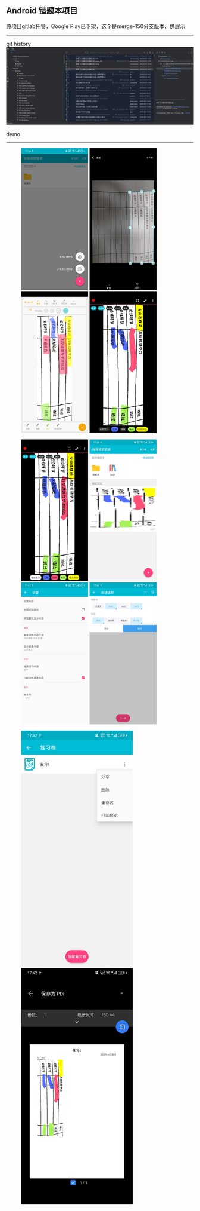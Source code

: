 ## Android 错题本项目

原项目gitlab托管，Google Play已下架，这个是merge-150分支版本，供展示

---

git history
![git history](demo/181407.png)

demo

--- 

<figure >
    <img src="demo/1.jpg" width="180">
    <img src="demo/2.jpg" width="180">
    <img src="demo/3.jpg" width="180">
    <img src="demo/4.jpg" width="180 ">
</figure>
<figure >
    <img src="demo/5.jpg" width="180">
    <img src="demo/6.jpg" width="180">
    <img src="demo/7.jpg" width="180">
    <img src="demo/8.jpg" width="180">

</figure>
<figure >
    <img src="demo/9.jpg" width="300">
    <img src="demo/10.jpg" width="300">
</figure>

